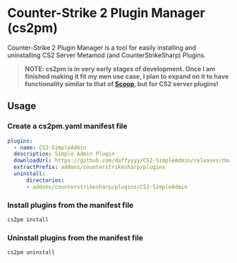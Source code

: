 # Counter-Strike 2 Plugin Manager (cs2pm)
Counter-Strike 2 Plugin Manager is a tool for easily installing and uninstalling CS2 Server Metamod (and CounterStrikeSharp) Plugins.

> **NOTE: cs2pm is in very early stages of development. Once I am finished making it fit my own use case, I plan to expand on it to have functionality similar to that of [Scoop](https://scoop.sh/), but for CS2 server plugins!**

## Usage

### Create a cs2pm.yaml manifest file
```yaml
plugins:
  - name: CS2-SimpleAdmin
  description: Simple Admin Plugin
  downloadUrl: https://github.com/daffyyyy/CS2-SimpleAdmin/releases/download/build-230/CS2-SimpleAdmin.zip
  extractPrefix: addons/counterstrikesharp/plugins
  uninstall:
      directories:
      - addons/counterstrikesharp/plugins/CS2-SimpleAdmin
```

### Install plugins from the manifest file
```bash
cs2pm install
```

### Uninstall plugins from the manifest file
```bash
cs2pm uninstall
```
